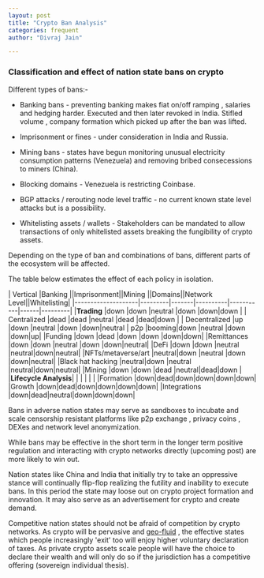 ```yaml
---
layout: post
title: "Crypto Ban Analysis"
categories: frequent
author: "Divraj Jain"

---
```


### Classification and effect of nation state bans on crypto


Different types of bans:-

- Banking bans - preventing banking makes fiat on/off ramping , salaries and hedging harder. Executed and then later revoked in India. Stifled volume , company formation which picked up after the ban was lifted.

- Imprisonment or fines - under consideration in India and Russia.

- Mining bans  - states have begun monitoring unusual electricity consumption patterns (Venezuela) and removing bribed consecessions to miners (China).

- Blocking domains - Venezuela is restricting Coinbase. 

- BGP attacks / rerouting node level traffic - no current known state level attacks but is a possibility. 

- Whitelisting assets / wallets - Stakeholders can be mandated to allow transactions of only whitelisted assets breaking the fungibility of crypto assets.

Depending on the type of ban and combinations of bans, different parts of the ecosystem will be affected.

The table below estimates the effect of each policy in isolation.

| Vertical  		 |Banking ||Imprisonment||Mining   ||Domains||Network Level||Whitelisting|
|--------------------|---------|-------|----------|-----------|------|---------|
|**Trading**  		 |down   |down |neutral |down   |down|down   |
|	Centralized      |dead   |dead |neutral |dead   |dead|down	 |
|	Decentralized  	 |up   	 |down |neutral |down   |down|neutral
|	p2p              |booming|down |neutral |down   |down|up|
|Funding             |down   |dead |down   	|down   |down|down|
|Remittances		 |down   |down |neutral |down   |down|neutral|
|DeFi   			 |down   |down |neutral |neutral|down|neutral|
|NFTs/metaverse/art  |neutral|down |neutral |down   |down|neutral|
|Black hat hacking   |neutral|down |neutral |neutral|down|neutral|
|Mining              |down   |down |dead    |neutral|dead|down   |
|**Lifecycle Analysis**|    |	|	|	|	|
|Formation           |down|dead|down|down|down|down|
|Growth      		 |down|dead|down|down|down|down|
|Integrations		 |down|dead|neutral|down|down|down|


Bans in adverse nation states may serve as sandboxes to incubate and scale censorship resistant platforms like p2p exchange , privacy coins ,  DEXes and network level anonymization. 

While bans may be effective in the short term in the longer term positive regulation and interacting with crypto networks directly (upcoming post) are more likely to win out.

Nation states like China and India that initially try to take an oppressive stance will continually flip-flop realizing the futility and inability to execute bans. In this period the state may loose out on crypto project formation and innovation. It may also serve as an advertisement for crypto and create demand.

Competitive nation states should not be afraid of competition by crypto networks. As crypto will be pervasive and [geo-fluid](http://www.divraj.com/posts/crypto-geo-fluidity) , the effective states which people increasingly 'exit' too will enjoy higher voluntary declaration of taxes. As private crypto assets scale people will have the choice to declare their wealth and will only do so if the jurisdiction has a competitive offering (sovereign individual thesis). 
 



